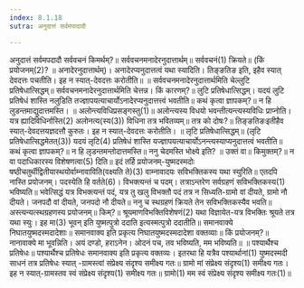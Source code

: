 ```yaml
---
index: 8.1.18
sutra: अनुदात्तं सर्वमपादादौ

---
```

अनुदात्तं सर्वमपदादौ सर्ववचनं किमर्थम्?॥ सर्ववचनमनादेरनुदात्तार्थम्॥ सर्ववचनं(1) क्रियते॥ (किं प्रयोजनम्(2)? ॥ अनादेरनुदात्तार्थम्)। अनादेरप्यनुदात्तत्वं यथा स्यादिति। तिङ्ङतिङ इति, इहैव स्यात् देवदत्तः पचतीति। इह न स्यात्-देवदत्तः करोतीति॥ ॥ सर्ववचनमनादेरनुदात्तार्थमिति चेल्लुटि प्रतिषेधात्सिद्धम्॥ सर्ववचनमनादेरनुदात्तार्थमिति चेत्तन्न। किं कारणम्?॥ लुटि प्रतिषेधात्सिद्धम्। यदयं लुटि प्रतिषेधं शास्ति नलुडिति तज्ज्ञापयत्याचार्योऽनादेरप्यनुदात्तत्त्वं भवतीति॥ कथं कृत्वा ज्ञापकम्?॥ न हि लुडन्तमाद्युदात्तमस्ति। ॥ अलोन्त्यविधिप्रसङ्गस्तु(1)॥ अलोन्त्यस्य विधयो भवन्तीत्यन्त्यस्यविधिः प्राप्नोति। यत्र ह्यादिविधिर्नास्ति(2) अलोनत्य(स्य(3)) विधिना तत्र भवितव्यम्॥ तत्र को दोषः?॥ तिङ्ङतिङःइतीहैव स्यात्-देवदत्तयज्ञदत्तौ कुरुतः। इह न स्यात्-देवदत्तः करोतीति। ॥ लृटि प्रतिषेधात्सिद्धम्॥ (लृटि प्रतिषेधात्सिद्धमेतत्(3)) यदयं लृटि(4) प्रतिषेधं शास्ति यज्ज्ञापयत्याचार्योऽनन्त्यस्याप्यनुदात्तत्वं भवतीति॥ कथं कृत्वा ज्ञापकम्?॥ न हि लृडन्तमन्तोदात्तमस्ति॥ ननु चेदमस्ति भोक्ष्ये इति? ॥ उक्तं वा॥ किमुक्तम्?॥ न वा पदाधिकारस्य विशेषणत्वा(5) दिति॥ इदं तर्हि प्रयोजनम्-युष्मदस्मदोः षष्ठीचतुर्थीद्वितीयास्थयोर्वाम्नावाविति(वक्ष्यति ते)(3) वाम्नावादयः सविभक्तिकस्य यथा स्युरिति॥ एतदपि नास्ति प्रयोजनम्। पदस्येति हि वर्तते(6)। विभक्त्यन्तं च पदम्। तत्राऽन्तरेण सर्वग्रहणं सविभक्तिकस्य(1) भविष्यति॥ भवेत्सिद्धं यत्र विभक्त्यन्तं पदं, यत्र तु खलु विभक्तौ पदं तत्र न सिध्यति-ग्रामो वां दीयते, ग्रामो नौ दीयते। जनपदौ वां दीयते, जनपदो नौ दीयते॥ ननु च स्थग्रहणं क्रियते तेन सविभक्तिकस्यैव भवति॥ अस्त्यन्यत्स्थग्रहणस्य प्रयोजनम्॥ किम्?॥ श्रूयमाणविभक्तिविशेषणं(2) यथा विज्ञायेत-यत्र विभक्तिः श्रूयते तत्र यथा स्युः। इह मा(3) भूवन् इति युष्मत्पुत्रो ददाति इत्यस्मत्पुत्रो ददातीति॥ समानवाक्ये निघातयुष्मदस्मदादेशाः॥ समानवाक्य इति प्रकृत्य निघातयुष्मदस्मदादेशा वक्तव्याः॥ किं प्रयोजनम्?॥ नानावाक्ये मा भूवन्निति। अयं दण्डो, हराऽनेन। ओदनं पच, तव भविष्यति, मम भविष्यति॥ ॥ पश्यार्थैश्च प्रतिषेधः॥ पश्यार्थैश्च प्रतिषेधः समानवाक्य इति प्रकृत्य वक्तव्यः। इतरथा हि यत्रैव पश्यार्थानां(1) युष्मदस्मदी साधनं तत्र प्रतिषेधः स्यात् -ग्रामस्त्वां संप्रेक्ष्य संदृश्य समीक्ष्य गतः॥ ग्रामो मां संप्रेक्ष्य संदृश्य(1) समीक्ष्य गतः। इह न स्यात्-ग्रामस्तव स्वं संप्रेक्ष्य संदृश्य(1) समीक्ष्य गतः॥ ग्रामो(1) मम स्वं संप्रेक्ष्य संदृश्य समीक्ष्य गतः(1)॥